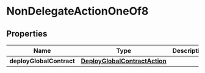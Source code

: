 
# NonDelegateActionOneOf8

## Properties
| Name | Type | Description | Notes |
| ------------ | ------------- | ------------- | ------------- |
| **deployGlobalContract** | [**DeployGlobalContractAction**](DeployGlobalContractAction.md) |  |  |



